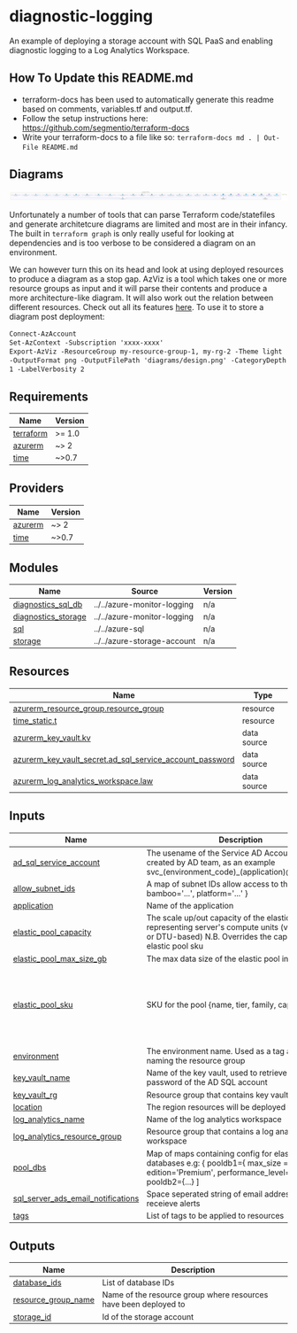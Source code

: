 # diagnostic-logging

An example of deploying a storage account with SQL PaaS and enabling diagnostic logging to a Log Analytics Workspace.

## How To Update this README.md

* terraform-docs has been used to automatically generate this readme based on comments, variables.tf and output.tf.
* Follow the setup instructions here: https://github.com/segmentio/terraform-docs
* Write your terraform-docs to a file like so: `terraform-docs md . | Out-File README.md`

## Diagrams

![image info](./diagrams/design.png)

Unfortunately a number of tools that can parse Terraform code/statefiles and generate architetcure diagrams are limited and most are in their infancy. The built in `terraform graph` is only really useful for looking at dependencies and is too verbose to be considered a diagram on an environment.

We can however turn this on its head and look at using deployed resources to produce a diagram as a stop gap. AzViz is a tool which takes one or more resource groups as input and it will parse their contents and produce a more architecture-like diagram. It will also work out the relation between different resources. Check out all its features [here](https://github.com/PrateekKumarSingh/AzViz). To use it to store a diagram post deployment:

```pwsh
Connect-AzAccount
Set-AzContext -Subscription 'xxxx-xxxx'
Export-AzViz -ResourceGroup my-resource-group-1, my-rg-2 -Theme light -OutputFormat png -OutputFilePath 'diagrams/design.png' -CategoryDepth 1 -LabelVerbosity 2
```

## Requirements

| Name | Version |
|------|---------|
| <a name="requirement_terraform"></a> [terraform](#requirement\_terraform) | >= 1.0 |
| <a name="requirement_azurerm"></a> [azurerm](#requirement\_azurerm) | ~> 2 |
| <a name="requirement_time"></a> [time](#requirement\_time) | ~>0.7 |

## Providers

| Name | Version |
|------|---------|
| <a name="provider_azurerm"></a> [azurerm](#provider\_azurerm) | ~> 2 |
| <a name="provider_time"></a> [time](#provider\_time) | ~>0.7 |

## Modules

| Name | Source | Version |
|------|--------|---------|
| <a name="module_diagnostics_sql_db"></a> [diagnostics\_sql\_db](#module\_diagnostics\_sql\_db) | ../../azure-monitor-logging | n/a |
| <a name="module_diagnostics_storage"></a> [diagnostics\_storage](#module\_diagnostics\_storage) | ../../azure-monitor-logging | n/a |
| <a name="module_sql"></a> [sql](#module\_sql) | ../../azure-sql | n/a |
| <a name="module_storage"></a> [storage](#module\_storage) | ../../azure-storage-account | n/a |

## Resources

| Name | Type |
|------|------|
| [azurerm_resource_group.resource_group](https://registry.terraform.io/providers/hashicorp/azurerm/latest/docs/resources/resource_group) | resource |
| [time_static.t](https://registry.terraform.io/providers/hashicorp/time/latest/docs/resources/static) | resource |
| [azurerm_key_vault.kv](https://registry.terraform.io/providers/hashicorp/azurerm/latest/docs/data-sources/key_vault) | data source |
| [azurerm_key_vault_secret.ad_sql_service_account_password](https://registry.terraform.io/providers/hashicorp/azurerm/latest/docs/data-sources/key_vault_secret) | data source |
| [azurerm_log_analytics_workspace.law](https://registry.terraform.io/providers/hashicorp/azurerm/latest/docs/data-sources/log_analytics_workspace) | data source |

## Inputs

| Name | Description | Type | Default | Required |
|------|-------------|------|---------|:--------:|
| <a name="input_ad_sql_service_account"></a> [ad\_sql\_service\_account](#input\_ad\_sql\_service\_account) | The usename of the Service AD Account pre-created by AD team, as an example svc\_(environment\_code)\_(application)@hiscox.com | `any` | n/a | yes |
| <a name="input_allow_subnet_ids"></a> [allow\_subnet\_ids](#input\_allow\_subnet\_ids) | A map of subnet IDs allow access to the DBs. e.g: { bamboo='...', platform='...' } | `map(string)` | `{}` | no |
| <a name="input_application"></a> [application](#input\_application) | Name of the application | `string` | n/a | yes |
| <a name="input_elastic_pool_capacity"></a> [elastic\_pool\_capacity](#input\_elastic\_pool\_capacity) | The scale up/out capacity of the elastic pool, representing server's compute units (vCore-based or DTU-based) N.B. Overrides the capacity set in elastic pool sku | `number` | `4` | no |
| <a name="input_elastic_pool_max_size_gb"></a> [elastic\_pool\_max\_size\_gb](#input\_elastic\_pool\_max\_size\_gb) | The max data size of the elastic pool in gigabytes | `number` | `256` | no |
| <a name="input_elastic_pool_sku"></a> [elastic\_pool\_sku](#input\_elastic\_pool\_sku) | SKU for the pool {name, tier, family, capacity} | `map(string)` | <pre>{<br>  "capacity": 4,<br>  "family": "Gen5",<br>  "name": "BC_Gen5",<br>  "tier": "BusinessCritical"<br>}</pre> | no |
| <a name="input_environment"></a> [environment](#input\_environment) | The environment name. Used as a tag and in naming the resource group | `string` | n/a | yes |
| <a name="input_key_vault_name"></a> [key\_vault\_name](#input\_key\_vault\_name) | Name of the key vault, used to retrieve the password of the AD SQL account | `string` | n/a | yes |
| <a name="input_key_vault_rg"></a> [key\_vault\_rg](#input\_key\_vault\_rg) | Resource group that contains key vault | `string` | n/a | yes |
| <a name="input_location"></a> [location](#input\_location) | The region resources will be deployed to | `string` | `"northeurope"` | no |
| <a name="input_log_analytics_name"></a> [log\_analytics\_name](#input\_log\_analytics\_name) | Name of the log analytics workspace | `string` | n/a | yes |
| <a name="input_log_analytics_resource_group"></a> [log\_analytics\_resource\_group](#input\_log\_analytics\_resource\_group) | Resource group that contains a log analytics workspace | `string` | n/a | yes |
| <a name="input_pool_dbs"></a> [pool\_dbs](#input\_pool\_dbs) | Map of maps containing config for elastic pool databases e.g: { pooldb1={ max\_size = 32, edition='Premium', performance\_level='P1'}, pooldb2={...} ] | `map(map(string))` | `{}` | no |
| <a name="input_sql_server_ads_email_notifications"></a> [sql\_server\_ads\_email\_notifications](#input\_sql\_server\_ads\_email\_notifications) | Space seperated string of email addresses to receieve alerts | `list(string)` | n/a | yes |
| <a name="input_tags"></a> [tags](#input\_tags) | List of tags to be applied to resources | `map(string)` | `{}` | no |

## Outputs

| Name | Description |
|------|-------------|
| <a name="output_database_ids"></a> [database\_ids](#output\_database\_ids) | List of database IDs |
| <a name="output_resource_group_name"></a> [resource\_group\_name](#output\_resource\_group\_name) | Name of the resource group where resources have been deployed to |
| <a name="output_storage_id"></a> [storage\_id](#output\_storage\_id) | Id of the storage account |

